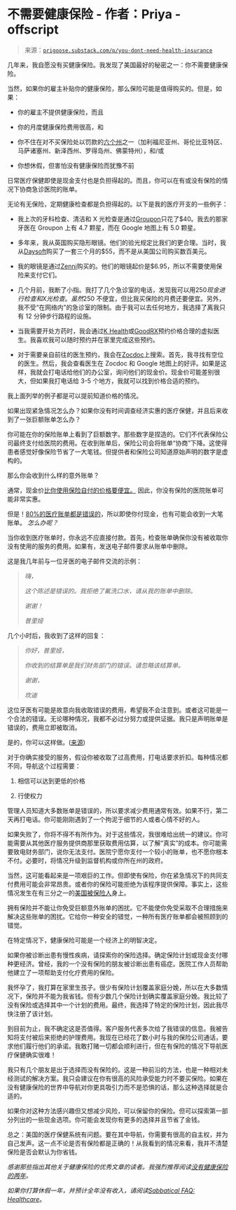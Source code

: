 <!--yml

类别：未分类

日期：2024 年 05 月 27 日 14:54:03

-->

# 不需要健康保险 - 作者：Priya - offscript

> 来源：[`prigoose.substack.com/p/you-dont-need-health-insurance`](https://prigoose.substack.com/p/you-dont-need-health-insurance)

几年来，我自愿没有买健康保险。我发现了美国最好的秘密之一：你不需要健康保险。

当然，如果你的雇主补贴你的健康保险，那么保险可能是值得购买的。但是，如果：

+   你的雇主不提供健康保险，而且

+   你的月度健康保险费用很高，和

+   你不住在对不买保险处以罚款的[六个州](https://blog.healthsherpa.com/which-states-charge-you-penalty-if-dont-have-health-insurance/)之一（加利福尼亚州、哥伦比亚特区、马萨诸塞州、新泽西州、罗得岛州、佛蒙特州），和/或

+   你想休假，但害怕没有健康保险而犹豫不前

日常医疗保健即使是现金支付也是负担得起的。而且，你可以在有或没有保险的情况下协商急诊医院的账单。

无论有无保险，定期健康检查都是负担得起的。以下是我的医疗开支的一些例子：

+   我上次的牙科检查、清洁和 X 光检查是通过[Groupon](https://www.groupon.com/search?query=dentist)只花了$40。我去的那家牙医在 Groupon 上有 4.7 颗星，而在 Google 地图上有 5.0 颗星。

+   多年来，我从英国购买隐形眼镜。他们的验光规定比我们的更合理。当时，我从[Daysoft](https://daysoft.com/)购买了一套三个月的$55，而不是从美国公司购买数百美元。

+   我的眼镜是通过[Zenni](https://www.zennioptical.com/)购买的。他们的眼镜起价是$6.95，所以不需要使用保险来支付它们。

+   几个月前，我断了小指。我打了几个急诊室的电话，发现我可以用$250 现金进行检查和 X 光检查。虽然$250 不便宜，但比我买保险的月费还要便宜。另外，我不受“在网络内”的急诊室的限制。由于我可以去任何地方，我选择了离我只有 12 分钟步行路程的设施。

+   当我需要开处方药时，我会通过[K Health](https://khealth.com/)或[GoodRX](https://www.goodrx.com/care)预约价格合理的虚拟医生。我喜欢我可以随时预约并在家里完成这些预约。

+   对于需要亲自前往的医生预约，我会在[Zocdoc](https://www.zocdoc.com/)上搜索。首先，我寻找有空位的医生。然后，我会查看医生在 Zocdoc 和 Google 地图上的好评。如果是这样，我就会打电话给他们的办公室，询问他们的现金价。现金价可能差别很大，但如果我打电话给 3-5 个地方，我就可以找到价格合适的预约。

我上面列举的例子都是可以提前知道价格的情况。

如果出现紧急情况怎么办？如果你没有时间调查经济实惠的医疗保健，并且后来收到了一张巨额账单怎么办？

你可能在你的保险账单上看到了巨额数字。那些数字是捏造的。它们不代表保险公司最终支付给医院的费用。在收到账单后，保险公司会将账单“协商”下降。这使得患者感觉好像保险节省了一大笔钱。但提供者和保险公司知道原始声明的数字是虚构的。

那么你会收到什么样的意外账单？

通常，现金价[比你使用保险自付的价格要便宜。](https://www.ktvb.com/article/news/health/paying-with-cash-or-insurance-little-known-way-to-possibly-save-on-medical-bills/277-3075953b-6e78-4587-8f0c-ef0da35554b2) 因此，你没有保险的医院账单可能非常实惠。

但是！[80%的医疗账单都是错误的](https://www.healthline.com/health-news/80-percent-hospital-bills-have-errors-are-you-being-overcharged#Opaque-prices)，所以即使你付现金，也有可能会收到一大笔账单。 *怎么办呢？*

当你收到医疗账单时，你永远不应直接付款。首先，检查账单确保你没有被收取你没有使用的服务的费用。如果有，发送电子邮件要求从账单中删除。

这是我几年前与一位牙医的电子邮件交流的示例：

> *嗨，*
> 
> *这个陈述是错误的。我拒绝了氟洗口水，请从我的账单中删除。*
> 
> *谢谢！*
> 
> *普里娅*

几个小时后，我收到了这样的回复：

> *你好，普里娅，*
> 
> *你收到的结算单是我们财务部门的错误。请忽略该结算单。*
> 
> *谢谢，*
> 
> *坎迪*

这位牙医有可能是故意向我收取错误的费用，希望我不会注意到。或者这可能是一个合法的错误。无论哪种情况，我都不必过分努力或提供证据。我只是声明账单是错误的，费用立即被取消。

是的，你可以这样做。([来源](https://x.com/generativist/status/1732462998936318184?s=20))

对于你确实接受的服务，假设你被收取了过高费用，打电话要求折扣。每种情况都不同，导航这个过程需要：

1.  相信可以达到更低的价格

1.  行使权力

管理人员知道大多数账单是错误的，所以要求减少费用通常有效。如果不行，第二天再打电话。你可能刚刚遇到了一个拘泥于细节的人或者心情不好的人。

如果失败了，你将不得不有所作为。对于这些情况，我很难给出统一的建议。你可能需要从其他医疗服务提供商那里获取费用估算，以了解“真实”的成本。你可能需要致电财务部门，说你无法支付。医院宁愿你支付一个较小的账单，也不愿你根本不付。必要时，将情况升级到监督机构或你所在州的政府。

当然，这可能看起来是一项艰巨的工作。但即使有保险，你在紧急情况下的共同支付费用可能会非常昂贵。或者你的保险可能拒绝为该程序提供保障。事实上，这些情况发生在有三分之一的[美国被保险人](https://www.healthline.com/health-news/80-percent-hospital-bills-have-errors-are-you-being-overcharged#Opaque-prices)身上。

拥有保险并不能让你免受巨额意外账单的困扰。它不能使你免受采取不合理措施来解决这些账单的困扰。它给你一种安全的错觉，一种所有医疗账单都会被照顾到的错觉。

在特定情况下，健康保险可能是一个经济上的明智决定。

如果你被诊断出患有慢性疾病，请探索你的保险选择。确定保险计划或现金支付哪种更经济。曾经，我的一个没有保险的朋友被诊断出患有癌症。医院工作人员帮助他建立了一项帮助支付化疗费用的保险。

我怀孕了，我打算在家里生孩子。很少有保险计划覆盖家庭分娩，所以在大多数情况下，保险并不能为我省钱。但有少数几个保险计划确实覆盖家庭分娩。我比较了没有保险或选择其中一个计划的费用。最终，我选择了特定的保险计划，因此我尽快注册了该计划。

到目前为止，我不确定这是否值得。客户服务代表多次给了我错误的信息。我被告知将支付被后来拒绝的护理费用。我现在已经花了数小时与我的保险公司通话，要求他们履行他们的承诺。我敢打赌一切都会顺利进行，但在有保险的情况下导航医疗保健确实很难！

我只有几个朋友是出于选择而没有保险的。这是一种前沿的方法，也是一种相对未经测试的解决方案。我只会建议在你有很高的风险承受能力时不要买保险。如果在没有健康保险的世界中导航对你更具吸引力而不是恐惧的话，那么这种选择就是合适的。

如果你对这种方法感兴趣但又想减少风险，可以保留你的保险。但可以探索第一部分列出的一些现金选项。你可能会发现你有更多的选择并且节省了金钱。

总之：美国的医疗保健系统有问题。要在其中导航，你需要有很高的自主权，并为自己发声。这一点不论是否有保险都是正确的！从我看到的情况来看，我并不清楚保险是否会默认为你省钱。

*感谢那些指出其他关于健康保险的优秀文章的读者。我强烈推荐阅读[没有健康保险的两年](https://www.mrmoneymustache.com/2020/11/09/direct-primary-care/)。*

*如果你打算休假一年，并预计全年没有收入，请阅读[Sabbatical FAQ: Healthcare](https://kzhai.substack.com/p/sabbatical-faq-healthcare)*。
